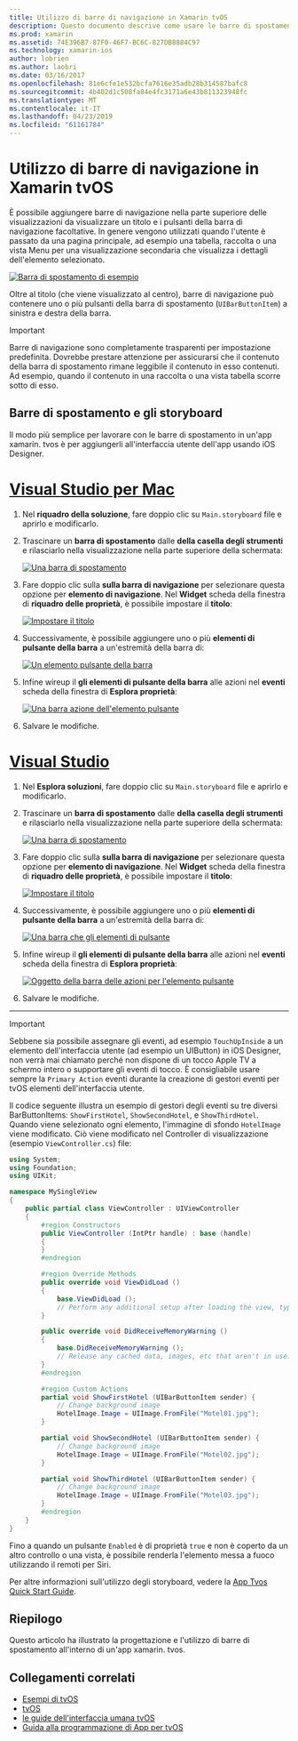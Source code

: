 ```yaml
---
title: Utilizzo di barre di navigazione in Xamarin tvOS
description: Questo documento descrive come usare le barre di spostamento in un'app tvOS compilate con Xamarin. Illustra l'impostazione di barre di navigazione in uno storyboard e risposta agli eventi da questi pulsanti.
ms.prod: xamarin
ms.assetid: 74E396B7-87F0-46F7-BC6C-827DB8884C97
ms.technology: xamarin-ios
author: lobrien
ms.author: laobri
ms.date: 03/16/2017
ms.openlocfilehash: 81e6cfe1e532bcfa7616e35adb28b314587bafc8
ms.sourcegitcommit: 4b402d1c508fa84e4fc3171a6e43b811323948fc
ms.translationtype: MT
ms.contentlocale: it-IT
ms.lasthandoff: 04/23/2019
ms.locfileid: "61161784"
---
```

# <a name="working-with-tvos-navigation-bars-in-xamarin"></a>Utilizzo di barre di navigazione in Xamarin tvOS

È possibile aggiungere barre di navigazione nella parte superiore delle visualizzazioni da visualizzare un titolo e i pulsanti della barra di navigazione facoltative. In genere vengono utilizzati quando l'utente è passato da una pagina principale, ad esempio una tabella, raccolta o una vista Menu per una visualizzazione secondaria che visualizza i dettagli dell'elemento selezionato.

[![](navigation-bars-images/navbar01.png "Barra di spostamento di esempio")](navigation-bars-images/navbar01.png#lightbox)

Oltre al titolo (che viene visualizzato al centro), barre di navigazione può contenere uno o più pulsanti della barra di spostamento (`UIBarButtonItem`) a sinistra e destra della barra.

> [!IMPORTANT]
> Barre di navigazione sono completamente trasparenti per impostazione predefinita. Dovrebbe prestare attenzione per assicurarsi che il contenuto della barra di spostamento rimane leggibile il contenuto in esso contenuti. Ad esempio, quando il contenuto in una raccolta o una vista tabella scorre sotto di esso.

<a name="Navigation-Bars-and-Storyboards" />

## <a name="navigation-bars-and-storyboards"></a>Barre di spostamento e gli storyboard

Il modo più semplice per lavorare con le barre di spostamento in un'app xamarin. tvos è per aggiungerli all'interfaccia utente dell'app usando iOS Designer.

# <a name="visual-studio-for-mactabmacos"></a>[Visual Studio per Mac](#tab/macos)

1. Nel **riquadro della soluzione**, fare doppio clic su `Main.storyboard` file e aprirlo e modificarlo.
1. Trascinare un **barra di spostamento** dalle **della casella degli strumenti** e rilasciarlo nella visualizzazione nella parte superiore della schermata: 

    [![](navigation-bars-images/navbar02.png "Una barra di spostamento")](navigation-bars-images/navbar02.png#lightbox)
1. Fare doppio clic sulla **sulla barra di navigazione** per selezionare questa opzione per **elemento di navigazione**. Nel **Widget** scheda della finestra di **riquadro delle proprietà**, è possibile impostare il **titolo**: 

    [![](navigation-bars-images/navbar03.png "Impostare il titolo")](navigation-bars-images/navbar03.png#lightbox)
1. Successivamente, è possibile aggiungere uno o più **elementi di pulsante della barra** a un'estremità della barra di: 

    [![](navigation-bars-images/navbar04.png "Un elemento pulsante della barra")](navigation-bars-images/navbar04.png#lightbox)
1. Infine wireup il **gli elementi di pulsante della barra** alle azioni nel **eventi** scheda della finestra di **Esplora proprietà**: 

    [![](navigation-bars-images/navbar05.png "Una barra azione dell'elemento pulsante")](navigation-bars-images/navbar05.png#lightbox)
1. Salvare le modifiche.


# <a name="visual-studiotabwindows"></a>[Visual Studio](#tab/windows)


1. Nel **Esplora soluzioni**, fare doppio clic su `Main.storyboard` file e aprirlo e modificarlo.
1. Trascinare un **barra di spostamento** dalle **della casella degli strumenti** e rilasciarlo nella visualizzazione nella parte superiore della schermata: 

    [![](navigation-bars-images/navbar02-vs.png "Una barra di spostamento")](navigation-bars-images/navbar02-vs.png#lightbox)
1. Fare doppio clic sulla **sulla barra di navigazione** per selezionare questa opzione per **elemento di navigazione**. Nel **Widget** scheda della finestra di **riquadro delle proprietà**, è possibile impostare il **titolo**: 

    [![](navigation-bars-images/navbar03-vs.png "Impostare il titolo")](navigation-bars-images/navbar03-vs.png#lightbox)
1. Successivamente, è possibile aggiungere uno o più **elementi di pulsante della barra** a un'estremità della barra di: 

    [![](navigation-bars-images/navbar04-vs.png "Una barra che gli elementi di pulsante")](navigation-bars-images/navbar04-vs.png#lightbox)
1. Infine wireup il **gli elementi di pulsante della barra** alle azioni nel **eventi** scheda della finestra di **Esplora proprietà**: 

    [![](navigation-bars-images/navbar05-vs.png "Oggetto della barra delle azioni per l'elemento pulsante")](navigation-bars-images/navbar05-vs.png#lightbox)
1. Salvare le modifiche.


-----

> [!IMPORTANT]
> Sebbene sia possibile assegnare gli eventi, ad esempio `TouchUpInside` a un elemento dell'interfaccia utente (ad esempio un UIButton) in iOS Designer, non verrà mai chiamato perché non dispone di un tocco Apple TV a schermo intero o supportare gli eventi di tocco. È consigliabile usare sempre la `Primary Action` eventi durante la creazione di gestori eventi per tvOS elementi dell'interfaccia utente.

Il codice seguente illustra un esempio di gestori degli eventi su tre diversi BarButtonItems: `ShowFirstHotel`, `ShowSecondHotel`, e `ShowThirdHotel`. Quando viene selezionato ogni elemento, l'immagine di sfondo `HotelImage` viene modificato. Ciò viene modificato nel Controller di visualizzazione (esempio `ViewController.cs`) file:

```csharp
using System;
using Foundation;
using UIKit;

namespace MySingleView
{
    public partial class ViewController : UIViewController
    {
        #region Constructors
        public ViewController (IntPtr handle) : base (handle)
        {
        }
        #endregion

        #region Override Methods
        public override void ViewDidLoad ()
        {
            base.ViewDidLoad ();
            // Perform any additional setup after loading the view, typically from a nib.
        }

        public override void DidReceiveMemoryWarning ()
        {
            base.DidReceiveMemoryWarning ();
            // Release any cached data, images, etc that aren't in use.
        }
        #endregion

        #region Custom Actions
        partial void ShowFirstHotel (UIBarButtonItem sender) {
            // Change background image
            HotelImage.Image = UIImage.FromFile("Motel01.jpg");
        }

        partial void ShowSecondHotel (UIBarButtonItem sender) {
            // Change background image
            HotelImage.Image = UIImage.FromFile("Motel02.jpg");
        }

        partial void ShowThirdHotel (UIBarButtonItem sender) {
            // Change background image
            HotelImage.Image = UIImage.FromFile("Motel03.jpg");
        }
        #endregion
    }
}
```

Fino a quando un pulsante `Enabled` è di proprietà `true` e non è coperto da un altro controllo o una vista, è possibile renderla l'elemento messa a fuoco utilizzando il remoti per Siri.

Per altre informazioni sull'utilizzo degli storyboard, vedere la [App Tvos Quick Start Guide](~/ios/tvos/get-started/hello-tvos.md). 

<a name="Summary" />

## <a name="summary"></a>Riepilogo

Questo articolo ha illustrato la progettazione e l'utilizzo di barre di spostamento all'interno di un'app xamarin. tvos.



## <a name="related-links"></a>Collegamenti correlati

- [Esempi di tvOS](https://developer.xamarin.com/samples/tvos/all/)
- [tvOS](https://developer.apple.com/tvos/)
- [le guide dell'interfaccia umana tvOS](https://developer.apple.com/tvos/human-interface-guidelines/)
- [Guida alla programmazione di App per tvOS](https://developer.apple.com/library/prerelease/tvos/documentation/General/Conceptual/AppleTV_PG/)
